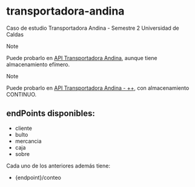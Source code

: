 # transportadora-andina
Caso de estudio Transportadora Andina - Semestre 2 Universidad de Caldas

>[!NOTE]
> Puede probarlo en [API Transportadora Andina](https://transportadora-andina.onrender.com/), aunque tiene almacenamiento efímero.

>[!NOTE]
> Puede probarlo en [API Transportadora Andina - ++](https://comprehensive-harrie-trg-670f482b.koyeb.app/), con almacenamiento CONTINUO.

## endPoints disponibles:
- cliente
- bulto
- mercancia
- caja
- sobre

Cada uno de los anteriores además tiene:

- {endpoint}/conteo

